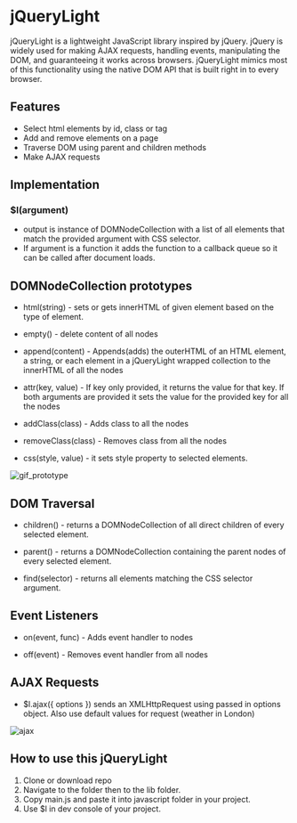 # jQueryLight

jQueryLight is a lightweight JavaScript library inspired by jQuery. jQuery is widely used for making AJAX requests, handling events, manipulating the DOM, and guaranteeing it works across browsers. jQueryLight mimics most of this functionality using the native DOM API that is built right in to every browser.



## Features

- Select html elements by id, class or tag
- Add and remove elements on a page
- Traverse DOM using parent and children methods
- Make AJAX requests

## Implementation

### $l(argument)

- output is instance of DOMNodeCollection with a list of all elements that match the provided argument with CSS selector.
- If argument is a function it adds the function to a callback queue so it can be called after document loads.

## DOMNodeCollection prototypes

- html(string) - sets or gets innerHTML of given element based on the type of element.

- empty() - delete content of all nodes

- append(content) - Appends(adds) the outerHTML of an HTML element, a string, or each element in a jQueryLight wrapped collection to the innerHTML of all the nodes

- attr(key, value) - If key only provided, it returns the value for that key. If both arguments are provided it sets the value for the provided key for all the nodes

- addClass(class) - Adds class to all the nodes

- removeClass(class) - Removes class from all the nodes

- css(style, value) - it sets style property to selected elements.

![gif_prototype](https://gifs.com/gif/112-MjYMn1)

## DOM Traversal

- children() - returns a DOMNodeCollection of all direct children of every selected element.

- parent() - returns a DOMNodeCollection containing the parent nodes of every selected element.

- find(selector) - returns all elements matching the CSS selector argument.

## Event Listeners

- on(event, func) - Adds event handler to nodes

- off(event) - Removes event handler from all nodes


## AJAX Requests

- $l.ajax({ options }) sends an XMLHttpRequest using passed in options object. Also use default values for request (weather in London)

![ajax](/Users/vladyslavstadnyk/Desktop/jQueryLight/images/gif.gif)

## How to use this jQueryLight
1. Clone or download repo
2. Navigate to the folder then to the lib folder.
3. Copy main.js and paste it into javascript folder in your project.
4. Use $l in dev console of your project.
